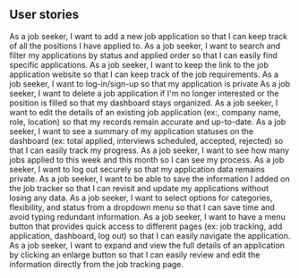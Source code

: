 ## User stories
As a job seeker, I want to add a new job application so that I can keep track of all the positions I have applied to.
As a job seeker, I want to search and filter my applications by status and applied order so that I can easily find specific applications.
As a job seeker, I want to keep the link to the job application website so that I can keep track of the job requirements.
As a job seeker, I want to log-in/sign-up so that my application is private
As a job seeker, I want to delete a job application if I'm no longer interested or the position is filled so that my dashboard stays organized.
As a job seeker, I want to edit the details of an existing job application (ex:, company name, role, location) so that my records remain accurate and up-to-date.
As a job seeker, I want to see a summary of my application statuses on the dashboard (ex: total applied, interviews scheduled, accepted, rejected) so that I can easily track my progress.
As a job seeker, I want to see how many jobs applied to this week and this month so I can see my process.
As a job seeker, I want to log out securely so that my application data remains private.
As a job seeker, I want to be able to save the information I added on the job tracker so that I can revisit and update my applications without losing any data.
As a job seeker, I want to select options for categories, flexibility, and status from a dropdown menu so that I can save time and avoid typing redundant information.
As a job seeker, I want to have a menu button that provides quick access to different pages (ex: job tracking, add application, dashboard, log out) so that I can easily navigate the application.
As a job seeker, I want to expand and view the full details of an application by clicking an enlarge button so that I can easily review and edit the information directly from the job tracking page.
